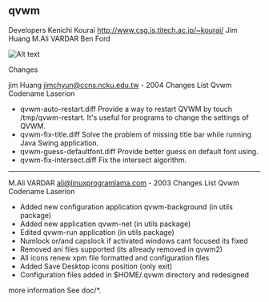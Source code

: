 qvwm
----------------------

Developers
Kenichi Kourai http://www.csg.is.titech.ac.jp/~kourai/
Jim Huang 
M.Ali VARDAR 
Ben Ford 


![Alt text](http://www.linuxprogramlama.com/images/qvwm.jpg "Optional title")

Changes

jim Huang jimchyun@ccns.ncku.edu.tw - 2004 Changes List 
Qvwm Codename Laserion
- qvwm-auto-restart.diff
  Provide a way to restart QVWM by touch /tmp/qvwm-restart.
  It's useful for programs to change the settings of QVWM.
- qvwm-fix-title.diff
  Solve the problem of missing title bar while running Java Swing
  application.
- qvwm-guess-defaultfont.diff
  Provide better guess on default font using.
- qvwm-fix-intersect.diff
  Fix the intersect algorithm.
---------------------------------------------------------------------
M.Ali VARDAR ali@linuxprogramlama.com - 2003 Changes List
Qvwm Codename Laserion

- Added new configuration application qvwm-background (in utils package)
- Added new application qvwm-net (in utils package)
- Edited qvwm-run application (in utils package)
- Numlock or/and capslock if activated windows cant focused its fixed
- Removed ani files supported (its allready removed in qvwm2)
- All icons renew xpm file formatted and configuration files
- Added Save Desktop icons position  (only exit)
- Configuration files added in $HOME/.qvwm directory and redesigned

more information
See doc/*.
